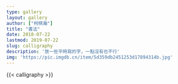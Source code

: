 ```yaml
---
type: gallery
layout: gallery
author: ["柯棋瀚"]
title: "書法"
date: 2018-07-22
lastmod: 2019-07-22
slug: calligraphy
description: '放一些平時寫的字，一點沒有也不行'
img: 'https://pic.imgdb.cn/item/5d359db2451253d17894314b.jpg'
---
```


{{< calligraphy >}}
